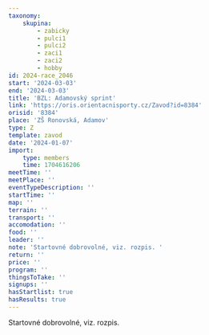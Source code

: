 ```yaml
---
taxonomy:
    skupina:
        - zabicky
        - pulci1
        - pulci2
        - zaci1
        - zaci2
        - hobby
id: 2024-race_2046
start: '2024-03-03'
end: '2024-03-03'
title: 'BZL: Adamovský sprint'
link: 'https://oris.orientacnisporty.cz/Zavod?id=8384'
orisid: '8384'
place: 'ZŠ Ronovská, Adamov'
type: Z
template: zavod
date: '2024-01-07'
import:
    type: members
    time: 1704616206
meetTime: ''
meetPlace: ''
eventTypeDescription: ''
startTime: ''
map: ''
terrain: ''
transport: ''
accomodation: ''
food: ''
leader: ''
note: 'Startovné dobrovolné, viz. rozpis. '
return: ''
price: ''
program: ''
thingsToTake: ''
signups: ''
hasStartlist: true
hasResults: true
---
```


Startovné dobrovolné, viz. rozpis. 

